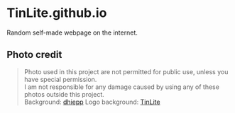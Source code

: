# TinLite.github.io

Random self-made webpage on the internet.

## Photo credit

> Photo used in this project are not permitted for public use, unless you have special permission.  
> I am not responsible for any damage caused by using any of these photos outside this project.  
Background: [dhiepp](https://github.com/dhiepp/)
Logo background: [TinLite](https://github.com/tinlite/)
